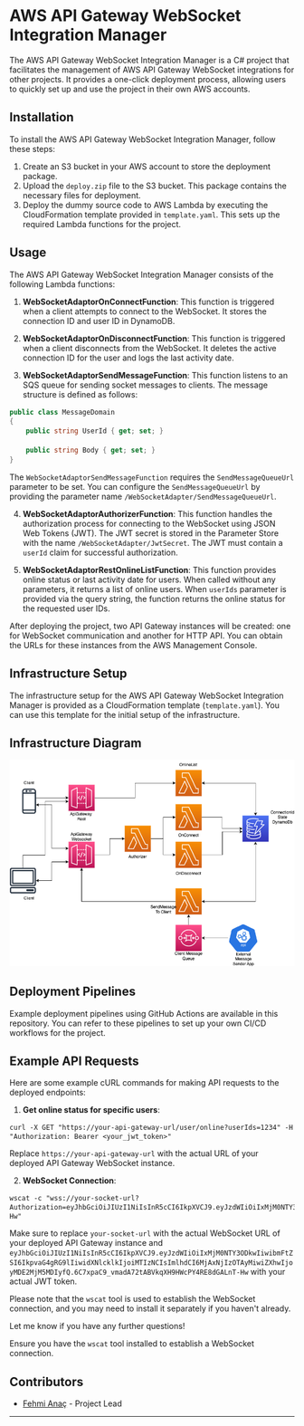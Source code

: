 # AWS API Gateway WebSocket Integration Manager

The AWS API Gateway WebSocket Integration Manager is a C# project that facilitates the management of AWS API Gateway WebSocket integrations for other projects. It provides a one-click deployment process, allowing users to quickly set up and use the project in their own AWS accounts.

## Installation

To install the AWS API Gateway WebSocket Integration Manager, follow these steps:

1. Create an S3 bucket in your AWS account to store the deployment package.
2. Upload the `deploy.zip` file to the S3 bucket. This package contains the necessary files for deployment.
3. Deploy the dummy source code to AWS Lambda by executing the CloudFormation template provided in `template.yaml`. This sets up the required Lambda functions for the project.

## Usage

The AWS API Gateway WebSocket Integration Manager consists of the following Lambda functions:

1. **WebSocketAdaptorOnConnectFunction**: This function is triggered when a client attempts to connect to the WebSocket. It stores the connection ID and user ID in DynamoDB.

2. **WebSocketAdaptorOnDisconnectFunction**: This function is triggered when a client disconnects from the WebSocket. It deletes the active connection ID for the user and logs the last activity date.

3. **WebSocketAdaptorSendMessageFunction**: This function listens to an SQS queue for sending socket messages to clients. The message structure is defined as follows:

```csharp
public class MessageDomain
{
    public string UserId { get; set; }
    
    public string Body { get; set; }
}
```

The `WebSocketAdaptorSendMessageFunction` requires the `SendMessageQueueUrl` parameter to be set. You can configure the `SendMessageQueueUrl` by providing the parameter name `/WebSocketAdapter/SendMessageQueueUrl`.

4. **WebSocketAdaptorAuthorizerFunction**: This function handles the authorization process for connecting to the WebSocket using JSON Web Tokens (JWT). The JWT secret is stored in the Parameter Store with the name `/WebSocketAdapter/JwtSecret`. The JWT must contain a `userId` claim for successful authorization.

5. **WebSocketAdaptorRestOnlineListFunction**: This function provides online status or last activity date for users. When called without any parameters, it returns a list of online users. When `userIds` parameter is provided via the query string, the function returns the online status for the requested user IDs.

After deploying the project, two API Gateway instances will be created: one for WebSocket communication and another for HTTP API. You can obtain the URLs for these instances from the AWS Management Console.

## Infrastructure Setup

The infrastructure setup for the AWS API Gateway WebSocket Integration Manager is provided as a CloudFormation template (`template.yaml`). You can use this template for the initial setup of the infrastructure.

## Infrastructure Diagram

![infra.png](docs%2Finfra.png)

## Deployment Pipelines

Example deployment pipelines using GitHub Actions are available in this repository. You can refer to these pipelines to set up your own CI/CD workflows for the project.

## Example API Requests

Here are some example cURL commands for making API requests to the deployed endpoints:

1. **Get online status for specific users**:

```shell
curl -X GET "https://your-api-gateway-url/user/online?userIds=1234" -H "Authorization: Bearer <your_jwt_token>"
```

Replace `https://your-api-gateway-url` with the actual URL of your deployed API Gateway WebSocket instance.

2. **WebSocket Connection**:

```shell
wscat -c "wss://your-socket-url?Authorization=eyJhbGciOiJIUzI1NiIsInR5cCI6IkpXVCJ9.eyJzdWIiOiIxMjM0NTY3ODkwIiwibmFtZSI6IkpvaG4gRG9lIiwidXNlcklkIjoiMTIzNCIsImlhdCI6MjAxNjIzOTAyMiwiZXhwIjoyMDE2MjM5MDIyfQ.6C7xpaC9_vmadA72tABVkqXH9HWcPY4RE8dGALnT-Hw"
```

Make sure to replace `your-socket-url` with the actual WebSocket URL of your deployed API Gateway instance and `eyJhbGciOiJIUzI1NiIsInR5cCI6IkpXVCJ9.eyJzdWIiOiIxMjM0NTY3ODkwIiwibmFtZSI6IkpvaG4gRG9lIiwidXNlcklkIjoiMTIzNCIsImlhdCI6MjAxNjIzOTAyMiwiZXhwIjoyMDE2MjM5MDIyfQ.6C7xpaC9_vmadA72tABVkqXH9HWcPY4RE8dGALnT-Hw` with your actual JWT token.

Please note that the `wscat` tool is used to establish the WebSocket connection, and you may need to install it separately if you haven't already.

Let me know if you have any further questions!

Ensure you have the `wscat` tool installed to establish a WebSocket connection.


## Contributors

- [Fehmi Anaç]([link-to-your-profile](https://github.com/fehmianac)) - Project Lead
---
